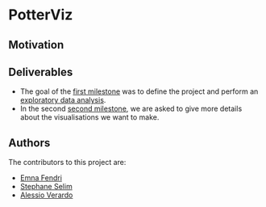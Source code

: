 # PotterViz
## Motivation
## Deliverables
- The goal of the [first milestone](pdf/milestone1.md) was to define the project and perform an [exploratory data analysis](python/exploratory_data_analysis.ipynb). 
- In the second [second milestone](pdf/milestone2.md), we are asked to give more details about the visualisations we want to make. 
## Authors
The contributors to this project are:
- [Emna Fendri](https://github.com/Emna-FENDRI)
- [Stephane Selim](https://github.com/stefnans)
- [Alessio Verardo](https://github.com/AlessioVerardo)
